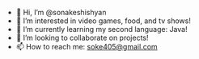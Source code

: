- 👋 Hi, I’m @sonakeshishyan
- 👀 I’m interested in video games, food, and tv shows!
- 🌱 I’m currently learning my second language: Java!
- 💞️ I’m looking to collaborate on projects!
- 📫 How to reach me: soke405@gmail.com

<!---
sonakeshishyan/sonakeshishyan is a ✨ special ✨ repository because its `README.md` (this file) appears on your GitHub profile.
You can click the Preview link to take a look at your changes.
--->
